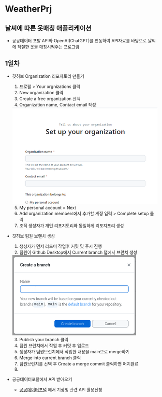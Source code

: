 # WeatherPrj
## 날씨에 따른 옷매칭 애플리케이션
- 공공데이터 포탈 API와 OpenAI(ChatGPT)를 연동하여 API자료를 바탕으로 날씨에 적절한 옷을 매칭시켜주는 프로그램

## 1일차
- 깃허브 Organization 리포지토리 만들기
    1. 프로필 > Your orgnizations 클릭
    2. New organization 클릭
    3. Create a free organization 선택
    4. Organization name, Contact email 작성 

    <img src="https://github.com/Pknu-TeamPrj/WeatherPrj/blob/main/image/img001.png">

    5. My personal account > Next
    6. Add organization members에서 추가할 계정 입력 > Complete setup 클릭
    7. 조직 생성자가 개인 리포지토리와 동일하게 리포지포리 생성

- 깃허브 팀원 브랜치 생성
    1. 생성자가 먼저 리드미 작업후 커밋 및 푸시 진행
    2. 팀원이 Github Desktop에서 Current branch 탭에서 브런치 생성

    <img src="https://github.com/Pknu-TeamPrj/WeatherPrj/blob/main/image/img002.png">

    3. Publish your branch 클릭
    4. 팀원 브런치에서 작업 후 커밋 후 업로드
    5. 생성자가 팀원브런치에서 작업한 내용을 main으로 merge하기
    6. Merge into current branch 클릭
    7. 팀원브런치를 선택 후 Create a merge commit 클릭하면 머지완료
    8. 

- 공공데이터포탈에서 API 받아오기
    - [공공데이터포털](https://www.data.go.kr/index.do) 에서 기상청 관련 API 활용신청

